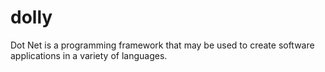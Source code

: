# dolly
Dot Net is a programming framework that may be used to create software applications in a variety of languages.
